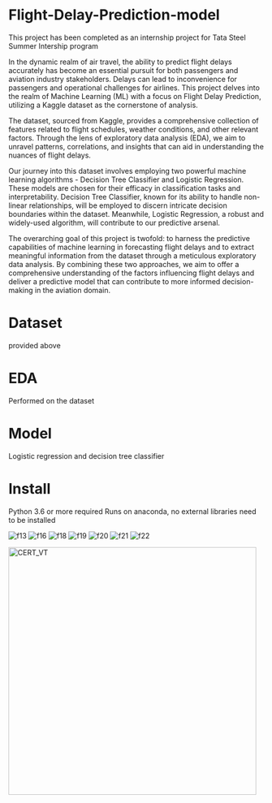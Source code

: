 
# Flight-Delay-Prediction-model
This project has been completed as an internship project for Tata Steel Summer Intership program

In the dynamic realm of air travel, the ability to predict flight delays accurately has become an essential pursuit for both passengers and aviation industry stakeholders.
Delays can lead to inconvenience for passengers and operational challenges for airlines. This project delves into the realm of Machine Learning (ML) with a focus on Flight Delay Prediction, utilizing a Kaggle dataset as the cornerstone of analysis.

The dataset, sourced from Kaggle, provides a comprehensive collection of features related to flight schedules, weather conditions, and other relevant factors. 
Through the lens of exploratory data analysis (EDA), we aim to unravel patterns, correlations, and insights that can aid in understanding the nuances of flight delays.

Our journey into this dataset involves employing two powerful machine learning algorithms - Decision Tree Classifier and Logistic Regression. 
These models are chosen for their efficacy in classification tasks and interpretability.
Decision Tree Classifier, known for its ability to handle non-linear relationships, will be employed to discern intricate decision boundaries within the dataset.
Meanwhile, Logistic Regression, a robust and widely-used algorithm, will contribute to our predictive arsenal.

The overarching goal of this project is twofold: to harness the predictive capabilities of machine learning in forecasting flight delays and to extract meaningful information
from the dataset through a meticulous exploratory data analysis. By combining these two approaches, we aim to offer a comprehensive understanding of the factors influencing flight delays 
and deliver a predictive model that can contribute to more informed decision-making in the aviation domain.

# Dataset
provided above

# EDA
Performed on the dataset

# Model
Logistic regression and decision tree classifier

# Install
Python 3.6 or more required
Runs on anaconda, no external libraries need to be installed

![f13](https://github.com/akhtarorooj914/Flight-Delay-Prediction-model/assets/101574230/243f3fbf-6d70-4ed8-b912-be76cda06157)
![f16](https://github.com/akhtarorooj914/Flight-Delay-Prediction-model/assets/101574230/7c095c9e-23a5-4117-87c4-0d5f6ac6306c)
![f18](https://github.com/akhtarorooj914/Flight-Delay-Prediction-model/assets/101574230/8a181663-a015-4ae8-bdf7-e9c10c5bc663)
![f19](https://github.com/akhtarorooj914/Flight-Delay-Prediction-model/assets/101574230/fb83856e-ac98-44fe-80f1-ce09e1d7b57b)
![f20](https://github.com/akhtarorooj914/Flight-Delay-Prediction-model/assets/101574230/d88eb60a-7af7-4ae7-8816-cddceda1ffd5)
![f21](https://github.com/akhtarorooj914/Flight-Delay-Prediction-model/assets/101574230/a857142d-f6b6-4614-85a3-730b4391de35)
![f22](https://github.com/akhtarorooj914/Flight-Delay-Prediction-model/assets/101574230/12518c5d-bc31-4a56-b7c9-5daadfc45190)

<img width="488" alt="CERT_VT" src="https://github.com/akhtarorooj914/Flight-Delay-Prediction-model/assets/101574230/7f4f3f02-6c71-4f71-bc0c-77c147062199">
